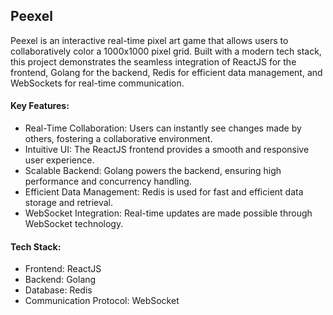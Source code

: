 ## Peexel

Peexel is an interactive real-time pixel art game that allows users to collaboratively color a 1000x1000 pixel grid. Built with a modern tech stack, this project demonstrates the seamless integration of ReactJS for the frontend, Golang for the backend, Redis for efficient data management, and WebSockets for real-time communication.

#### Key Features:

- Real-Time Collaboration: Users can instantly see changes made by others, fostering a collaborative environment.
- Intuitive UI: The ReactJS frontend provides a smooth and responsive user experience.
- Scalable Backend: Golang powers the backend, ensuring high performance and concurrency handling.
- Efficient Data Management: Redis is used for fast and efficient data storage and retrieval.
- WebSocket Integration: Real-time updates are made possible through WebSocket technology.

#### Tech Stack:

* Frontend: ReactJS
* Backend: Golang
* Database: Redis
* Communication Protocol: WebSocket